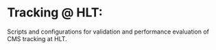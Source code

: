 # Tracking @ HLT:
Scripts and configurations for validation and performance evaluation of CMS tracking at HLT.
